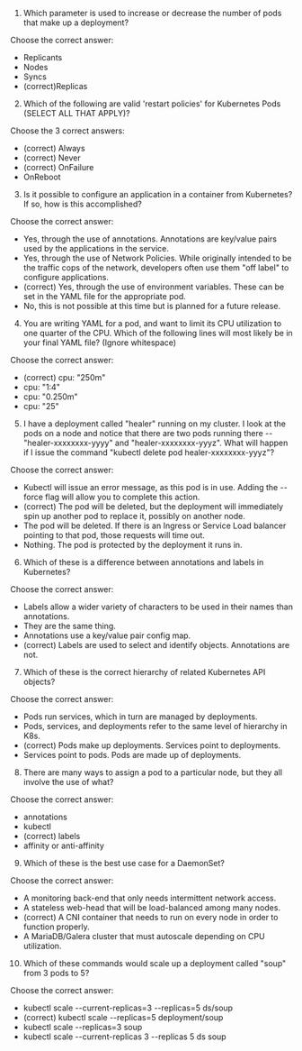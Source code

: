 1. Which parameter is used to increase or decrease the number of pods that make up a deployment?

Choose the correct answer:
* Replicants
* Nodes
* Syncs
* (correct)Replicas

2. Which of the following are valid 'restart policies' for Kubernetes Pods (SELECT ALL THAT APPLY)?

Choose the 3 correct answers:
* (correct) Always
* (correct) Never
* (correct)  OnFailure
* OnReboot

3. Is it possible to configure an application in a container from Kubernetes? If so, how is this accomplished?

Choose the correct answer:
* Yes, through the use of annotations. Annotations are key/value pairs used by the applications in the service.
* Yes, through the use of Network Policies. While originally intended to be the traffic cops of the network, developers often use them "off label" to configure applications.
* (correct) Yes, through the use of environment variables. These can be set in the YAML file for the appropriate pod.
* No, this is not possible at this time but is planned for a future release.

4. You are writing YAML for a pod, and want to limit its CPU utilization to one quarter of the CPU. Which of the following lines will most likely be in your final YAML file? (Ignore whitespace)

Choose the correct answer:
* (correct) cpu: "250m"
* cpu: "1:4"
* cpu: "0.250m"
* cpu: "25"

5. I have a deployment called "healer" running on my cluster. I look at the pods on a node and notice that there are two pods running there -- "healer-xxxxxxxx-yyyy" and "healer-xxxxxxxx-yyyz". What will happen if I issue the command "kubectl delete pod healer-xxxxxxxx-yyyz"?

Choose the correct answer:
* Kubectl will issue an error message, as this pod is in use. Adding the --force flag will allow you to complete this action.
* (correct) The pod will be deleted, but the deployment will immediately spin up another pod to replace it, possibly on another node.
* The pod will be deleted. If there is an Ingress or Service Load balancer pointing to that pod, those requests will time out.
* Nothing. The pod is protected by the deployment it runs in.

6. Which of these is a difference between annotations and labels in Kubernetes?

Choose the correct answer:
* Labels allow a wider variety of characters to be used in their names than annotations.
* They are the same thing.
* Annotations use a key/value pair config map.
* (correct) Labels are used to select and identify objects. Annotations are not.

7. Which of these is the correct hierarchy of related Kubernetes API objects?

Choose the correct answer:
* Pods run services, which in turn are managed by deployments.
* Pods, services, and deployments refer to the same level of hierarchy in K8s.
* (correct) Pods make up deployments. Services point to deployments.
* Services point to pods. Pods are made up of deployments.

8. There are many ways to assign a pod to a particular node, but they all involve the use of what?

Choose the correct answer:
* annotations
* kubectl
* (correct) labels
* affinity or anti-affinity

9. Which of these is the best use case for a DaemonSet?

Choose the correct answer:
* A monitoring back-end that only needs intermittent network access.
* A stateless web-head that will be load-balanced among many nodes.
* (correct) A CNI container that needs to run on every node in order to function properly.
* A MariaDB/Galera cluster that must autoscale depending on CPU utilization.

10. Which of these commands would scale up a deployment called "soup" from 3 pods to 5?

Choose the correct answer:
* kubectl scale --current-replicas=3 --replicas=5 ds/soup
* (correct) kubectl scale --replicas=5 deployment/soup
* kubectl scale --replicas=3 soup
* kubectl scale --current-replicas 3 --replicas 5 ds soup